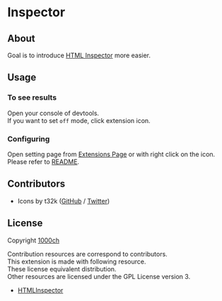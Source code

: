 # Inspector

## About

Goal is to introduce [HTML Inspector](https://github.com/philipwalton/html-inspector) more easier.

## Usage

### To see results

Open your console of devtools.  
If you want to set `off` mode, click extension icon.  

### Configuring

Open setting page from [Extensions Page](chrome://extensions/) or with right click on the icon.  
Please refer to [README](https://github.com/philipwalton/html-inspector#configuring-html-inspector).  

## Contributors

+ Icons by t32k ([GitHub](https://github.com/t32k) / [Twitter](https://twitter.com/t32k))

## License

Copyright [1000ch](https://twitter.com/1000ch)  

Contribution resources are correspond to contributors.  
This extension is made with following resource.  
These license equivalent distribution.  
Other resources are licensed under the GPL License version 3.  

+ [HTMLInspector](https://github.com/philipwalton/html-inspector)  